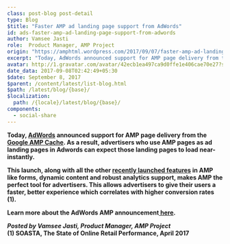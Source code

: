 ```yaml
---
class: post-blog post-detail
type: Blog
$title: "Faster AMP ad landing page support from AdWords"
id: ads-faster-amp-ad-landing-page-support-from-adwords
author: Vamsee Jasti
role:  Product Manager, AMP Project
origin: "https://amphtml.wordpress.com/2017/09/07/faster-amp-ad-landing-page-support-from-adwords/amp/"
excerpt: "Today, AdWords announced support for AMP page delivery from the Google AMP Cache. As a result, advertisers who use AMP pages as ad landing pages in Adwords can expect those landing pages to load near-instantly. This launch, along with all the other recently launched features in AMP like forms, dynamic content and robust analytics support, makes [&#8230;]"
avatar: http://1.gravatar.com/avatar/42ecb1ea497ca9d0ffe1e406cae70e27?s=96&d=identicon&r=G
date_data: 2017-09-08T02:42:49+05:30
$date: September 8, 2017
$parent: /content/latest/list-blog.html
$path: /latest/blog/{base}/
$localization:
  path: /{locale}/latest/blog/{base}/
components:
  - social-share
---
```


<div class="amp-wp-article-content">
<p><strong>Today, </strong><a href="https://adwords.google.com/home/#?modal_active=none"><strong>AdWords</strong></a><strong> announced support for AMP page delivery from the </strong><a href="https://developers.google.com/amp/cache/"><strong>Google AMP Cache</strong></a><strong>. As a result, advertisers who use AMP pages as ad landing pages in Adwords can expect those landing pages to load near-instantly.</strong></p>
<p><strong>This launch, along with all the other </strong><a href="https://www.ampproject.org/latest/blog/e-commerce-at-the-speed-of-amp/"><strong>recently launched features</strong></a><strong> in AMP like forms, dynamic content and robust analytics support, makes AMP the perfect tool for advertisers. This allows advertisers to give their users a faster, better experience which correlates with higher conversion rates (</strong><strong>1)</strong><strong>. </strong></p>
<p><strong>Learn more about the AdWords AMP announcement</strong><a href="https://adwords.googleblog.com/2017/09/speed-up-your-search-text-ads-with-amp.html"><strong> here</strong></a><strong>. </strong></p>
<p><i><strong>Posted by Vamsee Jasti, Product Manager, AMP Project</strong></i><br />
<strong>(1) </strong><strong>SOASTA, The State of Online Retail Performance, April 2017</strong></p><br />  
</div>

